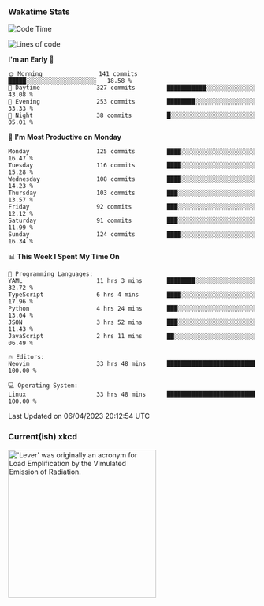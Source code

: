 ### Wakatime Stats
<!--START_SECTION:waka-->
![Code Time](http://img.shields.io/badge/Code%20Time-1%2C569%20hrs%2059%20mins-blue)

![Lines of code](https://img.shields.io/badge/From%20Hello%20World%20I%27ve%20Written-549.0%20thousand%20lines%20of%20code-blue)

**I'm an Early 🐤** 

```text
🌞 Morning                141 commits         █████░░░░░░░░░░░░░░░░░░░░   18.58 % 
🌆 Daytime                327 commits         ███████████░░░░░░░░░░░░░░   43.08 % 
🌃 Evening                253 commits         ████████░░░░░░░░░░░░░░░░░   33.33 % 
🌙 Night                  38 commits          █░░░░░░░░░░░░░░░░░░░░░░░░   05.01 % 
```
📅 **I'm Most Productive on Monday** 

```text
Monday                   125 commits         ████░░░░░░░░░░░░░░░░░░░░░   16.47 % 
Tuesday                  116 commits         ████░░░░░░░░░░░░░░░░░░░░░   15.28 % 
Wednesday                108 commits         ████░░░░░░░░░░░░░░░░░░░░░   14.23 % 
Thursday                 103 commits         ███░░░░░░░░░░░░░░░░░░░░░░   13.57 % 
Friday                   92 commits          ███░░░░░░░░░░░░░░░░░░░░░░   12.12 % 
Saturday                 91 commits          ███░░░░░░░░░░░░░░░░░░░░░░   11.99 % 
Sunday                   124 commits         ████░░░░░░░░░░░░░░░░░░░░░   16.34 % 
```


📊 **This Week I Spent My Time On** 

```text
💬 Programming Languages: 
YAML                     11 hrs 3 mins       ████████░░░░░░░░░░░░░░░░░   32.72 % 
TypeScript               6 hrs 4 mins        ████░░░░░░░░░░░░░░░░░░░░░   17.96 % 
Python                   4 hrs 24 mins       ███░░░░░░░░░░░░░░░░░░░░░░   13.04 % 
JSON                     3 hrs 52 mins       ███░░░░░░░░░░░░░░░░░░░░░░   11.43 % 
JavaScript               2 hrs 11 mins       ██░░░░░░░░░░░░░░░░░░░░░░░   06.49 % 

🔥 Editors: 
Neovim                   33 hrs 48 mins      █████████████████████████   100.00 % 

💻 Operating System: 
Linux                    33 hrs 48 mins      █████████████████████████   100.00 % 
```


 Last Updated on 06/04/2023 20:12:54 UTC
<!--END_SECTION:waka-->

### Current(ish) xkcd
<a id="xkcd-a" title="'Lever' was originally an acronym for Load Emplification by the Vimulated Emission of Radiation." href="https://www.xkcd.com" target="_blank">
        <img align="center" id="xkcd-img" src="https://imgs.xkcd.com/comics/easily_confused_acronyms.png" alt="'Lever' was originally an acronym for Load Emplification by the Vimulated Emission of Radiation." height=300 />
</a>
